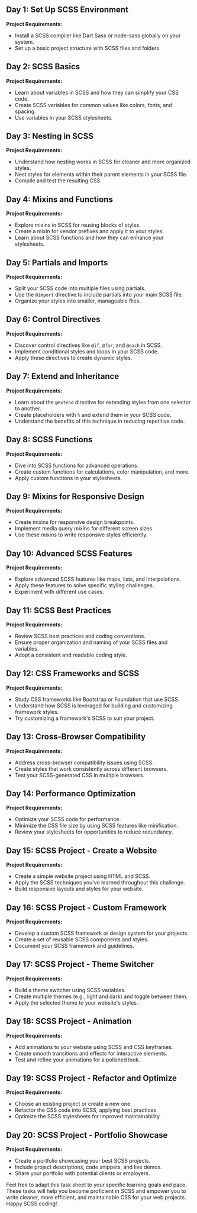 ## Day 1: Set Up SCSS Environment

**Project Requirements:**
- Install a SCSS compiler like Dart Sass or node-sass globally on your system.
- Set up a basic project structure with SCSS files and folders.

## Day 2: SCSS Basics

**Project Requirements:**
- Learn about variables in SCSS and how they can simplify your CSS code.
- Create SCSS variables for common values like colors, fonts, and spacing.
- Use variables in your SCSS stylesheets.

## Day 3: Nesting in SCSS

**Project Requirements:**
- Understand how nesting works in SCSS for cleaner and more organized styles.
- Nest styles for elements within their parent elements in your SCSS file.
- Compile and test the resulting CSS.

## Day 4: Mixins and Functions

**Project Requirements:**
- Explore mixins in SCSS for reusing blocks of styles.
- Create a mixin for vendor prefixes and apply it to your styles.
- Learn about SCSS functions and how they can enhance your stylesheets.

## Day 5: Partials and Imports

**Project Requirements:**
- Split your SCSS code into multiple files using partials.
- Use the `@import` directive to include partials into your main SCSS file.
- Organize your styles into smaller, manageable files.

## Day 6: Control Directives

**Project Requirements:**
- Discover control directives like `@if`, `@for`, and `@each` in SCSS.
- Implement conditional styles and loops in your SCSS code.
- Apply these directives to create dynamic styles.

## Day 7: Extend and Inheritance

**Project Requirements:**
- Learn about the `@extend` directive for extending styles from one selector to another.
- Create placeholders with `%` and extend them in your SCSS code.
- Understand the benefits of this technique in reducing repetitive code.

## Day 8: SCSS Functions

**Project Requirements:**
- Dive into SCSS functions for advanced operations.
- Create custom functions for calculations, color manipulation, and more.
- Apply custom functions in your stylesheets.

## Day 9: Mixins for Responsive Design

**Project Requirements:**
- Create mixins for responsive design breakpoints.
- Implement media query mixins for different screen sizes.
- Use these mixins to write responsive styles efficiently.

## Day 10: Advanced SCSS Features

**Project Requirements:**
- Explore advanced SCSS features like maps, lists, and interpolations.
- Apply these features to solve specific styling challenges.
- Experiment with different use cases.

## Day 11: SCSS Best Practices

**Project Requirements:**
- Review SCSS best practices and coding conventions.
- Ensure proper organization and naming of your SCSS files and variables.
- Adopt a consistent and readable coding style.

## Day 12: CSS Frameworks and SCSS

**Project Requirements:**
- Study CSS frameworks like Bootstrap or Foundation that use SCSS.
- Understand how SCSS is leveraged for building and customizing framework styles.
- Try customizing a framework's SCSS to suit your project.

## Day 13: Cross-Browser Compatibility

**Project Requirements:**
- Address cross-browser compatibility issues using SCSS.
- Create styles that work consistently across different browsers.
- Test your SCSS-generated CSS in multiple browsers.

## Day 14: Performance Optimization

**Project Requirements:**
- Optimize your SCSS code for performance.
- Minimize the CSS file size by using SCSS features like minification.
- Review your stylesheets for opportunities to reduce redundancy.

## Day 15: SCSS Project - Create a Website

**Project Requirements:**
- Create a simple website project using HTML and SCSS.
- Apply the SCSS techniques you've learned throughout this challenge.
- Build responsive layouts and styles for your website.

## Day 16: SCSS Project - Custom Framework

**Project Requirements:**
- Develop a custom SCSS framework or design system for your projects.
- Create a set of reusable SCSS components and styles.
- Document your SCSS framework and guidelines.

## Day 17: SCSS Project - Theme Switcher

**Project Requirements:**
- Build a theme switcher using SCSS variables.
- Create multiple themes (e.g., light and dark) and toggle between them.
- Apply the selected theme to your website's styles.

## Day 18: SCSS Project - Animation

**Project Requirements:**
- Add animations to your website using SCSS and CSS keyframes.
- Create smooth transitions and effects for interactive elements.
- Test and refine your animations for a polished look.

## Day 19: SCSS Project - Refactor and Optimize

**Project Requirements:**
- Choose an existing project or create a new one.
- Refactor the CSS code into SCSS, applying best practices.
- Optimize the SCSS stylesheets for improved maintainability.

## Day 20: SCSS Project - Portfolio Showcase

**Project Requirements:**
- Create a portfolio showcasing your best SCSS projects.
- Include project descriptions, code snippets, and live demos.
- Share your portfolio with potential clients or employers.

Feel free to adapt this task sheet to your specific learning goals and pace. These tasks will help you become proficient in SCSS and empower you to write cleaner, more efficient, and maintainable CSS for your web projects. Happy SCSS coding!
